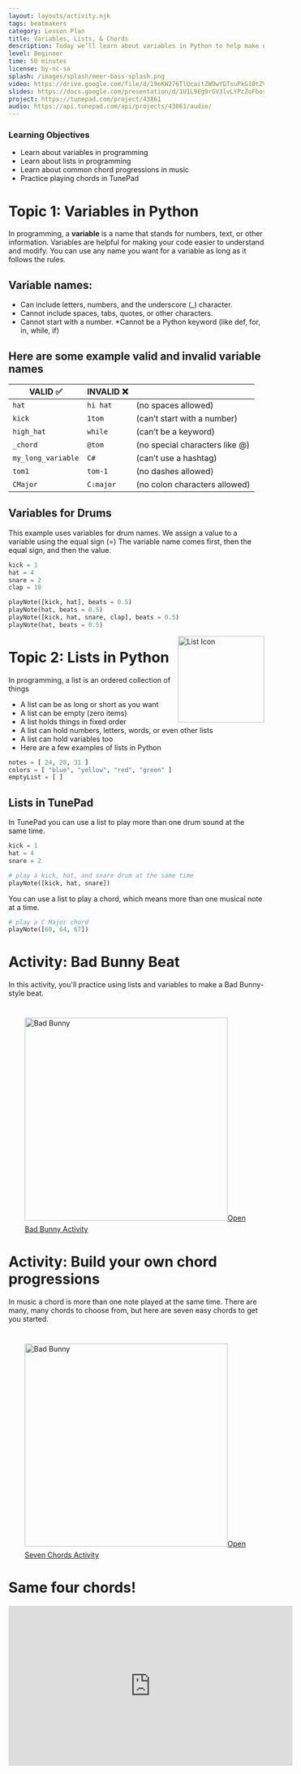 ```yaml
---
layout: layouts/activity.njk
tags: beatmakers
category: Lesson Plan
title: Variables, Lists, & Chords
description: Today we’ll learn about variables in Python to help make our code more readable and reusable. We’ll also learn how to use lists to play common chords in music.
level: Beginner
time: 50 minutes
license: by-nc-sa
splash: /images/splash/meer-bass-splash.png
video: https://drive.google.com/file/d/19eKW276TlQcaitZWOwYGTsuPkG10tZV5/view
slides: https://docs.google.com/presentation/d/1U1L9Eg9rGV3lvLYPcZoFbospAkggN_htF0ex_075E6s/edit#slide=id.g13e681789de_2_0
project: https://tunepad.com/project/43861
audio: https://api.tunepad.com/api/projects/43861/audio/
---
```

### Learning Objectives
* Learn about variables in programming
* Learn about lists in programming
* Learn about common chord progressions in music
* Practice playing chords in TunePad


# Topic 1: Variables in Python
In programming, a **variable** is a name that stands for numbers, text, or other information.
Variables are helpful for making your code easier to understand and modify.
You can use any name you want for a variable as long as it follows the rules.  

## Variable names:
* Can include letters, numbers, and the underscore (_) character.
* Cannot include spaces, tabs, quotes, or other characters.
* Cannot start with a number.
*Cannot be a Python keyword (like def, for, in, while, if)

## Here are some example valid and invalid variable names
| VALID ✅ | INVALID ❌ |       |
| -------- | ---------- | ---- |
| `hat`    | `hi hat`   | (no spaces allowed) |
| `kick`   | `1tom`     | (can’t start with a number) |
| `high_hat` | `while`  | (can’t be a keyword) |
| `_chord` | `@tom`     | (no special characters like @) |
| `my_long_variable` | `C#` | (can’t use a hashtag) |
| `tom1`  | `tom-1` | (no dashes allowed) |
| `CMajor` | `C:major` | (no colon characters allowed) |


## Variables for Drums
This example uses variables for drum names.
We assign a value to a variable using the equal sign (=)
The variable name comes first, then the equal sign, and then the value.
```python
kick = 1
hat = 4
snare = 2
clap = 10

playNote([kick, hat], beats = 0.5)
playNote(hat, beats = 0.5)
playNote([kick, hat, snare, clap], beats = 0.5)
playNote(hat, beats = 0.5)
```

<img src="/images/list-icon.png" alt="List Icon" style="float: right" width="170">

# Topic 2: Lists in Python
In programming, a list is an ordered collection of things
* A list can be as long or short as you want
* A list can be empty (zero items)
* A list holds things in fixed order
* A list can hold numbers, letters, words, or even other lists
* A list can hold variables too
* Here are a few examples of lists in Python
```python
notes = [ 24, 28, 31 ]
colors = [ "blue", "yellow", "red", "green" ]
emptyList = [ ]
```

## Lists in TunePad
In TunePad you can use a list to play more than one drum sound at the same time.
```python
kick = 1
hat = 4
snare = 2

# play a kick, hat, and snare drum at the same time
playNote([kick, hat, snare])
```

You can use a list to play a chord, which means more than one musical note at a time.
```python
# play a C Major chord
playNote([60, 64, 67])
```

# Activity: Bad Bunny Beat
In this activity, you'll practice using lists and variables to make a Bad Bunny-style beat.
<a href="/tutorials/bad-bunny" style="margin: 2rem; display: block;" target="_blank">
<img src="/images/splash/bad-bunny-splash.png" style="margin: 0.5rem 0" alt="Bad Bunny" width="400">Open Bad Bunny Activity</a>


# Activity: Build your own chord progressions
In music a chord is more than one note played at the same time. 
There are many, many chords to choose from, but here are seven easy chords to get you started.
<a href="/learn/seven-chords" style="margin: 2rem; display: block;" target="_blank">
<img src="/images/splash/chords-splash.jpg" style="margin: 0.5rem 0" alt="Bad Bunny" width="400">Open Seven Chords Activity</a>

# Same four chords!

<iframe width="560" height="315" src="https://www.youtube.com/embed/HTYrkOZ5nCs?si=5MSobitSM28Zxe4n" title="YouTube video player" frameborder="0" allow="accelerometer; autoplay; clipboard-write; encrypted-media; gyroscope; picture-in-picture; web-share" referrerpolicy="strict-origin-when-cross-origin" allowfullscreen></iframe>